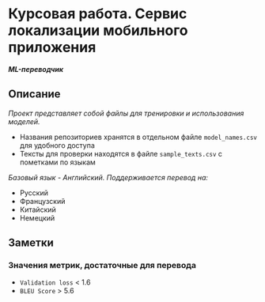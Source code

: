 # Курсовая работа. Сервис локализации мобильного приложения
***ML-переводчик***

## Описание 
*Проект представляет собой файлы для тренировки и использования моделей.*
- Названия репозиториев хранятся в отдельном файле `model_names.csv` для удобного доступа
- Тексты для проверки находятся в файле `sample_texts.csv` с пометками по языкам

*Базовый язык - Английский. Поддерживается перевод на:*
- Русский
- Французский
- Китайский
- Немецкий

## Заметки
### Значения метрик, достаточные для перевода
- `Validation loss` < 1.6
- `BLEU Score` > 5.6
